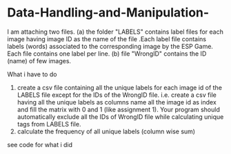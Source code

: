 # Data-Handling-and-Manipulation-

 I am attaching two files. (a) the folder "LABELS" contains label files for each image having image ID as the name of the file .Each label file contains labels (words) associated to the corresponding image by the ESP Game. Each file contains one label per line.  (b) file "WrongID" contains the ID (name) of few images. 

What i have to do 
1. create a csv file containing all the unique labels for each image id of the LABELS file except for the IDs of the WrongID file. i.e. create a csv file having all the unique labels as columns name all the image id as index and fill the matrix with 0 and 1 (like assignment 1). Your program should automatically exclude all the IDs of WrongID file while calculating unique tags from LABELS file.
2. calculate the frequency of all unique labels (column wise sum)

see code for what i did
